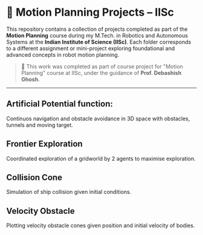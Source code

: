 # 🤖 Motion Planning Projects – IISc

This repository contains a collection of projects completed as part of the **Motion Planning** course during my M.Tech. in Robotics and Autonomous Systems at the **Indian Institute of Science (IISc)**. Each folder corresponds to a different assignment or mini-project exploring foundational and advanced concepts in robot motion planning.

> 🔬 This work was completed as part of course project for "Motion Planning" course at IISc, under the guidance of **Prof. Debashish Ghosh**.

---

## Artificial Potential function:
Continuos navigation and obstacle avoidance in 3D space with obstacles, tunnels and moving target.

## Frontier Exploration
Coordinated exploration of a gridworld by 2 agents to maximise exploration.

## Collision Cone
Simulation of ship collision given initial conditions.

## Velocity Obstacle
Plotting velocity obstacle cones given position and initial velocity of  bodies.

